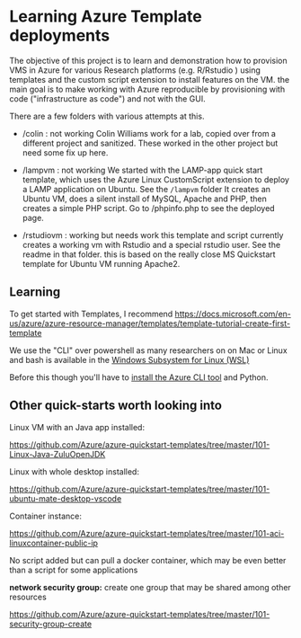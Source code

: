 # Learning Azure Template deployments

The objective of this project is to learn and demonstration how to provision  VMS in Azure  for various Research platforms (e.g. R/Rstudio ) using templates and the custom script extension to install features on the VM.  the main goal is to make working with Azure reproducible by provisioning with code ("infrastructure as code") and not with the GUI.    

There are a few folders with various attempts at this. 

  * /colin : not working
    Colin Williams work for a lab, copied over from a different project and sanitized. These worked in the other project but need some fix up here. 

  * /lampvm : not working
    We started with the LAMP-app quick start template, which uses the Azure Linux CustomScript extension to deploy a LAMP application on Ubuntu.  See the `/lampvm` folder It creates an Ubuntu VM, does a silent install of MySQL, Apache and PHP, then creates a simple PHP script.  Go to /phpinfo.php to see the deployed page. 

  * /rstudiovm : working but needs work
    this template and script currently creates a working vm with Rstudio and a special rstudio user.  See the readme in that folder.  this is based on the really close MS Quickstart template for Ubuntu VM running Apache2.   


Learning
---
To get started with Templates, I recommend 
https://docs.microsoft.com/en-us/azure/azure-resource-manager/templates/template-tutorial-create-first-template

We use the "CLI" over powershell as many researchers on on Mac or Linux and bash is available in the [Windows Subsystem for Linux (WSL)](https://docs.microsoft.com/en-us/windows/wsl/about)

Before this though you'll have to [install the Azure CLI tool](https://docs.microsoft.com/en-us/cli/azure/install-azure-cli) and Python.   


Other quick-starts worth looking into
---

Linux VM with an Java app installed:

https://github.com/Azure/azure-quickstart-templates/tree/master/101-Linux-Java-ZuluOpenJDK


Linux with whole desktop installed: 

https://github.com/Azure/azure-quickstart-templates/tree/master/101-ubuntu-mate-desktop-vscode

Container instance: 

https://github.com/Azure/azure-quickstart-templates/tree/master/101-aci-linuxcontainer-public-ip

No script added but can pull a docker container, which may be even better than a script for some applications


**network security group:**   create one group that may be shared among other resources

https://github.com/Azure/azure-quickstart-templates/tree/master/101-security-group-create

